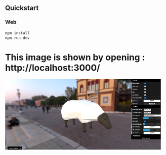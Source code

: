 
## Quickstart

### Web

```
npm install
npm run dev
```


# This image is shown by opening : http://localhost:3000/

<img src="demo/1.jpeg" width="600"> 
